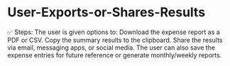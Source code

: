 # User-Exports-or-Shares-Results
✅ Steps:  The user is given options to: Download the expense report as a PDF or CSV. Copy the summary results to the clipboard. Share the results via email, messaging apps, or social media. The user can also save the expense entries for future reference or generate monthly/weekly reports.
